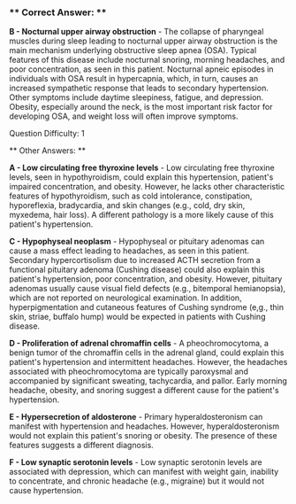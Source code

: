 ### ** Correct Answer: **

**B - Nocturnal upper airway obstruction** - The collapse of pharyngeal muscles during sleep leading to nocturnal upper airway obstruction is the main mechanism underlying obstructive sleep apnea (OSA). Typical features of this disease include nocturnal snoring, morning headaches, and poor concentration, as seen in this patient. Nocturnal apneic episodes in individuals with OSA result in hypercapnia, which, in turn, causes an increased sympathetic response that leads to secondary hypertension. Other symptoms include daytime sleepiness, fatigue, and depression. Obesity, especially around the neck, is the most important risk factor for developing OSA, and weight loss will often improve symptoms.

Question Difficulty: 1

** Other Answers: **

**A - Low circulating free thyroxine levels** - Low circulating free thyroxine levels, seen in hypothyroidism, could explain this hypertension, patient's impaired concentration, and obesity. However, he lacks other characteristic features of hypothyroidism, such as cold intolerance, constipation, hyporeflexia, bradycardia, and skin changes (e.g., cold, dry skin, myxedema, hair loss). A different pathology is a more likely cause of this patient's hypertension.

**C - Hypophyseal neoplasm** - Hypophyseal or pituitary adenomas can cause a mass effect leading to headaches, as seen in this patient. Secondary hypercortisolism due to increased ACTH secretion from a functional pituitary adenoma (Cushing disease) could also explain this patient's hypertension, poor concentration, and obesity. However, pituitary adenomas usually cause visual field defects (e.g., bitemporal hemianopsia), which are not reported on neurological examination. In addition, hyperpigmentation and cutaneous features of Cushing syndrome (e,g., thin skin, striae, buffalo hump) would be expected in patients with Cushing disease.

**D - Proliferation of adrenal chromaffin cells** - A pheochromocytoma, a benign tumor of the chromaffin cells in the adrenal gland, could explain this patient's hypertension and intermittent headaches. However, the headaches associated with pheochromocytoma are typically paroxysmal and accompanied by significant sweating, tachycardia, and pallor. Early morning headache, obesity, and snoring suggest a different cause for the patient's hypertension.

**E - Hypersecretion of aldosterone** - Primary hyperaldosteronism can manifest with hypertension and headaches. However, hyperaldosteronism would not explain this patient's snoring or obesity. The presence of these features suggests a different diagnosis.

**F - Low synaptic serotonin levels** - Low synaptic serotonin levels are associated with depression, which can manifest with weight gain, inability to concentrate, and chronic headache (e.g., migraine) but it would not cause hypertension.


